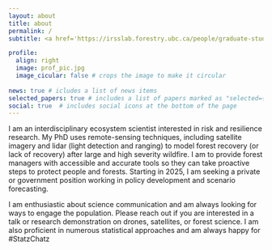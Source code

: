 ```yaml
---
layout: about
title: about
permalink: /
subtitle: <a href='https://irsslab.forestry.ubc.ca/people/graduate-students/'>PhD Student in Integrated Remote Sensing Studio</a>. 

profile:
  align: right
  image: prof_pic.jpg
  image_cicular: false # crops the image to make it circular
  
news: true # icludes a list of news items
selected_papers: true # includes a list of papers marked as "selected={true}"
social: true  # includes social icons at the bottom of the page
---
```


I am an interdisciplinary ecosystem scientist interested in risk and resilience research. My PhD uses remote-sensing techniques, including satellite imagery and lidar (light detection and ranging) to model forest recovery (or lack of recovery) after large and high severity wildfire. I am to provide forest managers with accessible and accurate tools so they can take proactive steps to protect people and forests. Starting in 2025, I am seeking a private or government position working in policy development and scenario forecasting.

I am enthusiastic about science communication and am always looking for ways to engage the population. Please reach out if you are interested in a talk or research demonstration on drones, satellites, or forest science. I am also proficient in numerous statistical approaches and am always happy for #StatzChatz
